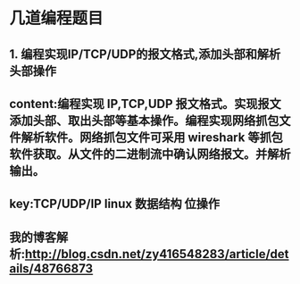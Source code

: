 # 几道编程题目
## 1. 编程实现IP/TCP/UDP的报文格式,添加头部和解析头部操作
## content:编程实现 IP,TCP,UDP 报文格式。实现报文添加头部、取出头部等基本操作。编程实现网络抓包文件解析软件。网络抓包文件可采用 wireshark 等抓包软件获取。从文件的二进制流中确认网络报文。并解析输出。
## key:TCP/UDP/IP linux 数据结构 位操作
## 我的博客解析:http://blog.csdn.net/zy416548283/article/details/48766873
